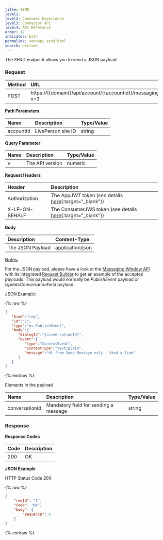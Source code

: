 ```yaml
---
title: SEND
level1:
level2: Consumer Experience
level3: Connector API
level4: API Reference
order: 12
indicator: both
permalink: sendapi_send.html
search: exclude
---
```


The SEND endpoint allows you to send a JSON payload.

### Request

| Method | URL  |
| :--- | :--- |
| POST | https://\{\{domain\}\}/api/account/\{\{accountid\}\}/messaging/consumer/conversation/send?v=3 |


**Path Parameters**

| Name  | Description | Type/Value |
| :--- | :--- | :--- |
| accountid | LivePerson site ID | string |

**Query Parameter**

| Name  | Description | Type/Value |
| :--- | :--- | :--- |
| v | The API version | numeric |  

**Request Headers**

| Header | Description |
| :--- | :--- |
| Authorization | The AppJWT token (see details [here](Create_AppJWT.html){:target="_blank"}) |
| X-LP-ON-BEHALF | The ConsumerJWS token (see details [here](Create_ConsumerJWS.html){:target="_blank"}) |

**Body**

| Description | Content-Type |
| :--- | :--- |
| The JSON Payload | application/json |

<span style="text-decoration:underline">Notes:</span>

For the JSON payload, please have a look at the [Messaging Window API](https://developers.liveperson.com/consumer-int-overview.html) with its integrated [Request Builder](https://developers.liveperson.com/consumer-int-msg-reqs.html) to get an example of the accepted payloads. This payload would normally be _PublishEvent_ payload or _UpdateConversationField_ payload.

<span style="text-decoration:underline">JSON Example:</span>

{% raw %}
```json
{  
   "kind":"req",
   "id":"1",
   "type":"ms.PublishEvent",
   "body":{  
      "dialogId":"{conversationId}",
      "event":{  
         "type":"ContentEvent",
         "contentType":"text/plain",
         "message":"Hi from Send Message only - Send a line"
      }
   }
}
```
{% endraw %}

Elements in the payload

| Name  | Description | Type/Value |
| :--- | :--- | :--- |
| conversationId | Mandatory field for sending a message | string |

### Response

**Response Codes**

| Code | Description |
| :--- | :--- |
| 200 | OK |


**JSON Example**

HTTP Status Code 200

{% raw %}
```json
{
    "reqId": "1",
    "code": "OK",
    "body": {
        "sequence": 0
    }
}
```
{% endraw %}
